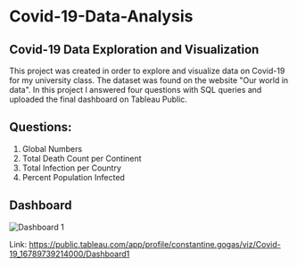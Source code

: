 # Covid-19-Data-Analysis

## Covid-19 Data Exploration and Visualization

This project was created in order to explore and visualize data on Covid-19 for my university class. The dataset was found on the website "Our world in data". In this project I answered four questions with SQL queries and uploaded the final dashboard on Tableau Public.

## Questions:

1.	Global Numbers
2.	Total Death Count per Continent
3.	Total Infection per Country
4.	Percent Population Infected

## Dashboard
![Dashboard 1](https://github.com/Constantine-Gogas/Covid-19-Data-Analysis/assets/138850457/2209142a-74f4-4a6c-a239-69d1ea89f9f3)

Link: https://public.tableau.com/app/profile/constantine.gogas/viz/Covid-19_16789739214000/Dashboard1

